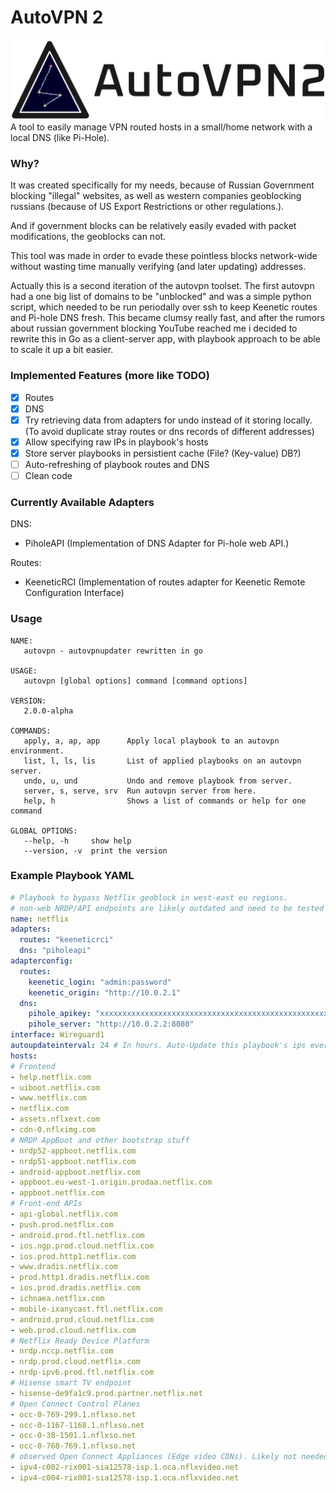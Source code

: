 # AutoVPN 2
![logo](misc/logov1/logo.png)
A tool to easily manage VPN routed hosts in a small/home network with a local DNS (like Pi-Hole).

### Why?
It was created specifically for my needs, because of Russian Government blocking "illegal" websites, as well as western companies geoblocking russians (because of US Export Restrictions or other regulations.). 

And if government blocks can be relatively easily evaded with packet modifications, the geoblocks can not.

This tool was made in order to evade these pointless blocks network-wide without wasting time manually verifying (and later updating) addresses.

Actually this is a second iteration of the autovpn toolset. The first autovpn had a one big list of domains to be "unblocked" and was a simple python script, which needed to be run periodally over ssh to keep Keenetic routes and Pi-hole DNS fresh. This became clumsy really fast, and after the rumors about russian government blocking YouTube reached me i decided to rewrite this in Go as a client-server app, with playbook approach to be able to scale it up a bit easier.

### Implemented Features (more like TODO)
- [X] Routes
- [X] DNS
- [X] Try retrieving data from adapters for undo instead of it storing locally. (To avoid duplicate stray routes or dns records of different addresses)
- [X] Allow specifying raw IPs in playbook's hosts
- [X] Store server playbooks in persistient cache (File? (Key-value) DB?)
- [ ] Auto-refreshing of playbook routes and DNS
- [ ] Clean code

### Currently Available Adapters
DNS:
- PiholeAPI (Implementation of DNS Adapter for Pi-hole web API.)

Routes:
- KeeneticRCI (Implementation of routes adapter for Keenetic Remote Configuration Interface)

### Usage
```
NAME:
   autovpn - autovpnupdater rewritten in go

USAGE:
   autovpn [global options] command [command options]

VERSION:
   2.0.0-alpha

COMMANDS:
   apply, a, ap, app      Apply local playbook to an autovpn environment.
   list, l, ls, lis       List of applied playbooks on an autovpn server.
   undo, u, und           Undo and remove playbook from server.
   server, s, serve, srv  Run autovpn server from here.
   help, h                Shows a list of commands or help for one command

GLOBAL OPTIONS:
   --help, -h     show help
   --version, -v  print the version
```

### Example Playbook YAML
```yaml
# Playbook to bypass Netflix geoblock in west-east eu regions.
# non-web NRDP/API endpoints are likely outdated and need to be tested and adjusted.
name: netflix
adapters:
  routes: "keeneticrci"
  dns: "piholeapi"
adapterconfig:
  routes:
    keenetic_login: "admin:password"
    keenetic_origin: "http://10.0.2.1"
  dns:
    pihole_apikey: "xxxxxxxxxxxxxxxxxxxxxxxxxxxxxxxxxxxxxxxxxxxxxxxxxxxxxxxxxxxxxxxx"
    pihole_server: "http://10.0.2.2:8080"
interface: Wireguard1
autoupdateinterval: 24 # In hours. Auto-Update this playbook's ips every 24 hours. 0 Disables auto update. 
hosts:
# Frontend
- help.netflix.com
- uiboot.netflix.com
- www.netflix.com
- netflix.com
- assets.nflxext.com
- cdn-0.nflximg.com
# NRDP AppBoot and other bootstrap stuff
- nrdp52-appboot.netflix.com
- nrdp51-appboot.netflix.com
- android-appboot.netflix.com
- appboot.eu-west-1.origin.prodaa.netflix.com
- appboot.netflix.com
# Front-end APIs
- api-global.netflix.com
- push.prod.netflix.com
- android.prod.ftl.netflix.com
- ios.ngp.prod.cloud.netflix.com
- ios.prod.http1.netflix.com
- www.dradis.netflix.com
- prod.http1.dradis.netflix.com
- ios.prod.dradis.netflix.com
- ichnaea.netflix.com
- mobile-ixanycast.ftl.netflix.com
- android.prod.cloud.netflix.com
- web.prod.cloud.netflix.com
# Netflix Ready Device Platform
- nrdp.nccp.netflix.com
- nrdp.prod.cloud.netflix.com
- nrdp-ipv6.prod.ftl.netflix.com
# Hisense smart TV endpoint
- hisense-de9fa1c9.prod.partner.netflix.net
# Open Connect Control Planes
- occ-0-769-299.1.nflxso.net
- occ-0-1167-1168.1.nflxso.net
- occ-0-38-1501.1.nflxso.net
- occ-0-768-769.1.nflxso.net
# observed Open Connect Appliances (Edge video CDNs). Likely not needed, because open connect hosts are not geoblocked (in my experience).
- ipv4-c002-rix001-sia12578-isp.1.oca.nflxvideo.net
- ipv4-c004-rix001-sia12578-isp.1.oca.nflxvideo.net
```